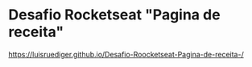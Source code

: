 # Desafio Rocketseat "Pagina de receita"


https://luisruediger.github.io/Desafio-Roocketseat-Pagina-de-receita-/

